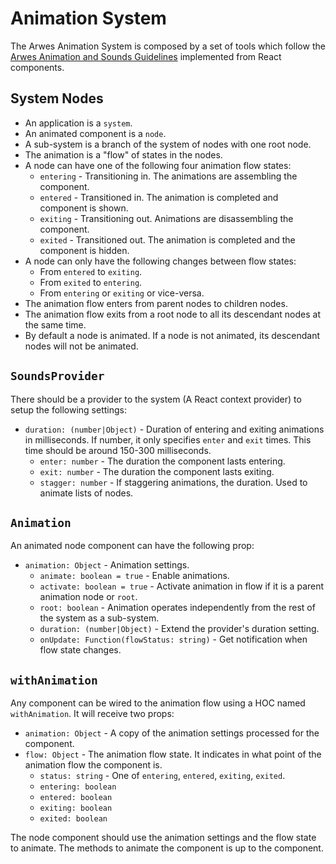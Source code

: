 # Animation System

The Arwes Animation System is composed by a set of tools which follow the
[Arwes Animation and Sounds Guidelines](../../guidelines/animation-and-sounds.md)
implemented from React components.

## System Nodes

- An application is a `system`.
- An animated component is a `node`.
- A sub-system is a branch of the system of nodes with one root node.
- The animation is a "flow" of states in the nodes.
- A node can have one of the following four animation flow states:
    - `entering` - Transitioning in. The animations are assembling the component.
    - `entered` - Transitioned in. The animation is completed and component
    is shown.
    - `exiting` - Transitioning out. Animations are disassembling the component.
    - `exited` - Transitioned out. The animation is completed and the component
    is hidden.
- A node can only have the following changes between flow states:
    - From `entered` to `exiting`.
    - From `exited` to `entering`.
    - From `entering` or `exiting` or vice-versa.
- The animation flow enters from parent nodes to children nodes.
- The animation flow exits from a root node to all its descendant nodes at
the same time.
- By default a node is animated. If a node is not animated, its descendant nodes
will not be animated.

## `SoundsProvider`

There should be a provider to the system (A React context provider) to setup
the following settings:

- `duration: (number|Object)` - Duration of entering and exiting animations in
milliseconds. If number, it only specifies `enter` and `exit` times. This time
should be around 150-300 milliseconds.
  - `enter: number` - The duration the component lasts entering.
  - `exit: number` - The duration the component lasts exiting.
  - `stagger: number` - If staggering animations, the duration. Used to animate
  lists of nodes.

## `Animation`

An animated node component can have the following prop:

- `animation: Object` - Animation settings.
  - `animate: boolean = true` - Enable animations.
  - `activate: boolean = true` - Activate animation in flow if it is a parent
  animation node or `root`.
  - `root: boolean` - Animation operates independently from the rest of
  the system as a sub-system.
  - `duration: (number|Object)` - Extend the provider's duration setting.
  - `onUpdate: Function(flowStatus: string)` - Get notification when flow
  state changes.

## `withAnimation`

Any component can be wired to the animation flow using a HOC named `withAnimation`.
It will receive two props:

- `animation: Object` - A copy of the animation settings processed for the component.
- `flow: Object` - The animation flow state. It indicates in what point of the
animation flow the component is.
  - `status: string` - One of `entering`, `entered`, `exiting`, `exited`.
  - `entering: boolean`
  - `entered: boolean`
  - `exiting: boolean`
  - `exited: boolean`

The node component should use the animation settings and the flow state to animate.
The methods to animate the component is up to the component.
